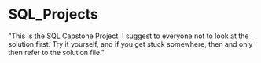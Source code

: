 # SQL_Projects

"This is the SQL Capstone Project. I suggest to everyone not to look at the solution first. Try it yourself, and if you get stuck somewhere, then and only then refer to the solution file."
